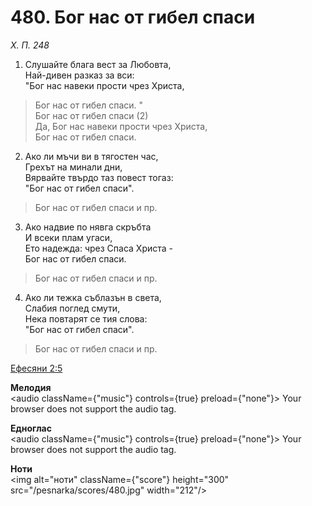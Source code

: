 # 480. Бог нас от гибел спаси

_Х. П. 248_

1. Слушайте блага вест за Любовта,  
Най-дивен разказ за вси:  
"Бог нас навеки прости чрез Христа,  

> Бог нас от гибел спаси. "  
> Бог нас от гибел спаси (2)  
> Да, Бог нас навеки прости чрез Христа,  
> Бог нас от гибел спаси.  

2. Ако ли мъчи ви в тягостен час,  
Грехът на минали дни,  
Вярвайте твърдо таз повест тогаз:  
"Бог нас от гибел спаси".  

> Бог нас от гибел спаси и пр.  

3. Ако надвие по нявга скръбта  
И всеки плам угаси,  
Ето надежда: чрез Спаса Христа -  
Бог нас от гибел спаси.  

> Бог нас от гибел спаси и пр.  

4. Ако ли тежка съблазън в света,  
Слабия поглед смути,  
Нека повтарят се тия слова:  
"Бог нас от гибел спаси".  

> Бог нас от гибел спаси и пр.

[Ефесяни 2:5](http://biblia.bg/index.php?k=56&g=2&s=5)

**Мелодия**  
<audio className={"music"} controls={true} preload={"none"}>
    <source src="/pesnarka/mp3/480.mp3" type="audio/mpeg"/>
    Your browser does not support the audio tag.
</audio>

**Едноглас**  
<audio className={"music"} controls={true} preload={"none"}>
    <source src="/pesnarka/transp/480.mp3" type="audio/mpeg"/>
    Your browser does not support the audio tag.
</audio>

**Ноти**  
<img alt="ноти" className={"score"} height="300" src="/pesnarka/scores/480.jpg" width="212"/>
